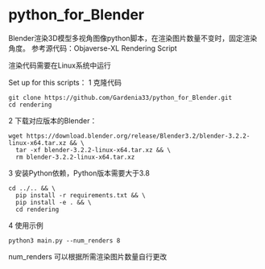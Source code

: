 # python_for_Blender
Blender渲染3D模型多视角图像python脚本，在渲染图片数量不变时，固定渲染角度。
参考源代码：Objaverse-XL Rendering Script

渲染代码需要在Linux系统中运行

Set up for this scripts：
1 克隆代码

```
git clone https://github.com/Gardenia33/python_for_Blender.git 
cd rendering
```

2 下载对应版本的Blender：

```
wget https://download.blender.org/release/Blender3.2/blender-3.2.2-linux-x64.tar.xz && \
  tar -xf blender-3.2.2-linux-x64.tar.xz && \
  rm blender-3.2.2-linux-x64.tar.xz
```

3 安装Python依赖，Python版本需要大于3.8

```
cd ../.. && \
  pip install -r requirements.txt && \
  pip install -e . && \
  cd rendering
```

4  使用示例

```
python3 main.py --num_renders 8
```

num_renders 可以根据所需渲染图片数量自行更改